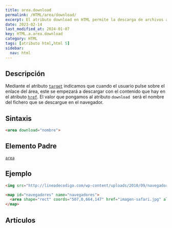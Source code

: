 ```yaml
---
title: area.download
permalink: /HTML/area/download/
excerpt: El atributo download en HTML permite la descarga de archivos al pulsar sobre un enlace. Se utiliza para indicar el nombre del archivo que se descargará en el navegador.
date: 2023-02-14
last_modified_at: 2024-01-07
key: HTML.a.area.download
category: HTML
tags: [atributo html,html 5]
sidebar:
  nav: html
---
```


## Descripción


Mediante el atributo [`target`](https://www.w3api.com/HTML/area/target/) indicamos que cuando el usuario pulse sobre el enlace del área, este se empezará a descargar con el contenido que hay en el atributo [`href`](https://www.w3api.com/HTML/area/href). El valor que pongamos al atributo `download`
 será el nombre del fichero que se descargue en el navegador.


## Sintaxis


```html
<area download="nombre">
```


## Elemento Padre


[`area`](/HTML/area/)


## Ejemplo


```html
<img src="http://lineadecodigo.com/wp-content/uploads/2010/09/navegadores.png" usemap="#navegadores" border="0" width="821" height="152" alt="Navegadores" />

<map id="navegadores" name="navegadores">
  <area shape="rect" coords="507,0,664,147" href="imagen-safari.jpg" alt="Navegdor Safari" download="Safari" />
</map>
```


## Artículos

